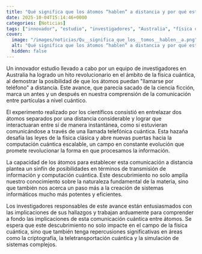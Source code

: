 ```yaml
---
title: "Qué significa que los átomos “hablen” a distancia y por qué esta comunicación puede ser el salto hacia la computación cuántica escalable"
date: 2025-10-04T15:14:46+0000
categories: [Noticias]
tags: ["innovador", "estudio", "investigadores", "Australia", "física cuántica", "átomos", "comunicación", "partículas", "experimento", "científicos", "computación cuántica", "información", "transmisión", "sistemas informáticos", "descubrimiento", "materia", "comunic"]
cover:
  image: "/images/noticias/Qu__significa_que_los__tomos__hablen__a.png"
  alt: "Qué significa que los átomos “hablen” a distancia y por qué esta comunicación puede ser el salto hacia la computación cuántica escalable"
  hidden: false
---
```


Un innovador estudio llevado a cabo por un equipo de investigadores en Australia ha logrado un hito revolucionario en el ámbito de la física cuántica, al demostrar la posibilidad de que los átomos puedan "llamarse por teléfono" a distancia. Este avance, que parecía sacado de la ciencia ficción, marca un antes y un después en nuestra comprensión de la comunicación entre partículas a nivel cuántico. 

El experimento realizado por los científicos consistió en entrelazar dos átomos separados por una distancia considerable y lograr que interactuaran entre sí de manera instantánea, como si estuvieran comunicándose a través de una llamada telefónica cuántica. Esta hazaña desafía las leyes de la física clásica y abre nuevas puertas hacia la computación cuántica escalable, un campo en constante evolución que promete revolucionar la forma en que procesamos la información.

La capacidad de los átomos para establecer esta comunicación a distancia plantea un sinfín de posibilidades en términos de transmisión de información y computación cuántica. Este descubrimiento no solo amplía nuestro conocimiento sobre la naturaleza fundamental de la materia, sino que también nos acerca un paso más a la creación de sistemas informáticos mucho más potentes y eficientes.

Los investigadores responsables de este avance están entusiasmados con las implicaciones de sus hallazgos y trabajan arduamente para comprender a fondo las implicaciones de esta comunicación cuántica entre átomos. Se espera que este descubrimiento no solo impacte en el campo de la física cuántica, sino que también tenga repercusiones significativas en áreas como la criptografía, la teletransportación cuántica y la simulación de sistemas complejos.
